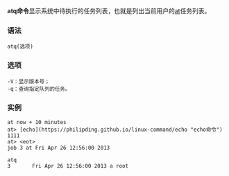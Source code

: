**atq命令**显示系统中待执行的任务列表，也就是列出当前用户的[at](https://philipding.github.io/linux-command/at "at命令")任务列表。

### 语法  

```
atq(选项)
```

### 选项  

```
-V：显示版本号；
-q：查询指定队列的任务。
```

### 实例  

```
at now + 10 minutes
at> [echo](https://philipding.github.io/linux-command/echo "echo命令") 1111
at> <eot>
job 3 at Fri Apr 26 12:56:00 2013

atq
3       Fri Apr 26 12:56:00 2013 a root
```